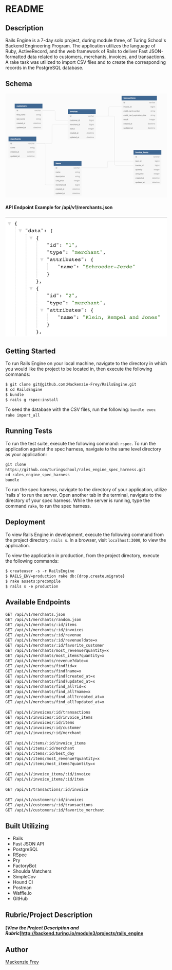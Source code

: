 # README

## Description

Rails Engine is a 7-day solo project, during module three, of Turing School's Backend Engineering Program. The application utilizes the language of Ruby, ActiveRecord, and the web framework of Rails to deliver Fast JSON-formatted data related to customers, merchants, invoices, and transactions. A rake task was utilized to import CSV files and to create the corresponding records in the PostgreSQL database.

## Schema
![Alt text](./public/schema_diagram.png?raw=true "Database Schema")

#### API Endpoint Example for /api/v1/merchants.json
![Alt text](./public/api_endpoint_example.png?raw=true "Database Schema")


## Getting Started

To run Rails Engine on your local machine, navigate to the directory in which you would like the project to be located in, then execute the following commands:

```
$ git clone git@github.com:Mackenzie-Frey/RailsEngine.git
$ cd RailsEngine
$ bundle
$ rails g rspec:install
```
To seed the database with the CSV files, run the following:
```bundle exec rake import_all```

## Running Tests

To run the test suite, execute the following command: `rspec`.
To run the application against the spec harness, navigate to the same level directory as your application:
```
git clone https://github.com/turingschool/rales_engine_spec_harness.git
cd rales_engine_spec_harness
bundle
```
To run the spec harness, navigate to the directory of your application, utilize 'rails s' to run the server. Open another tab in the terminal, navigate to the directory of your spec harness. While the server is running, type the command `rake`, to run the spec harness.

## Deployment

To view Rails Engine in development, execute the following command from the project directory: `rails s`. In a browser, visit `localhost:3000`, to view the application.

To view the application in production, from the project directory, execute the following commands:
```
$ createuser -s -r RailsEngine
$ RAILS_ENV=production rake db:{drop,create,migrate}
$ rake assets:precompile
$ rails s -e production
```

## Available Endpoints
```
GET /api/v1/merchants.json
GET /api/v1/merchants/random.json
GET /api/v1/merchants/:id/items
GET /api/v1/merchants/:id/invoices
GET /api/v1/merchants/:id/revenue
GET /api/v1/merchants/:id/revenue?date=x
GET /api/v1/merchants/:id/favorite_customer
GET /api/v1/merchants/most_revenue?quantity=x
GET /api/v1/merchants/most_items?quantity=x
GET /api/v1/merchants/revenue?date=x
GET /api/v1/merchants/find?id=x
GET /api/v1/merchants/find?name=x
GET /api/v1/merchants/find?created_at=x
GET /api/v1/merchants/find?updated_at=x
GET /api/v1/merchants/find_all?id=x
GET /api/v1/merchants/find_all?name=x
GET /api/v1/merchants/find_all?created_at=x
GET /api/v1/merchants/find_all?updated_at=x

GET /api/v1/invoices/:id/transactions
GET /api/v1/invoices/:id/invoice_items
GET /api/v1/invoices/:id/items
GET /api/v1/invoices/:id/customer
GET /api/v1/invoices/:id/merchant

GET /api/v1/items/:id/invoice_items
GET /api/v1/items/:id/merchant
GET /api/v1/items/:id/best_day
GET /api/v1/items/most_revenue?quantity=x
GET /api/v1/items/most_items?quantity=x

GET /api/v1/invoice_items/:id/invoice
GET /api/v1/invoice_items/:id/item

GET /api/v1/transactions/:id/invoice

GET /api/v1/customers/:id/invoices
GET /api/v1/customers/:id/transactions
GET /api/v1/customers/:id/favorite_merchant
```

## Built Utilizing
* Rails
* Fast JSON API
* PostgreSQL
* RSpec
* Pry
* FactoryBot
* Shoulda Matchers
* SimpleCov
* Hound CI
* Postman
* Waffle.io
* GitHub

## Rubric/Project Description
#### [**_View the Project Description and Rubric_**]http://backend.turing.io/module3/projects/rails_engine

## Author
[Mackenzie Frey](https://github.com/Mackenzie-Frey)
